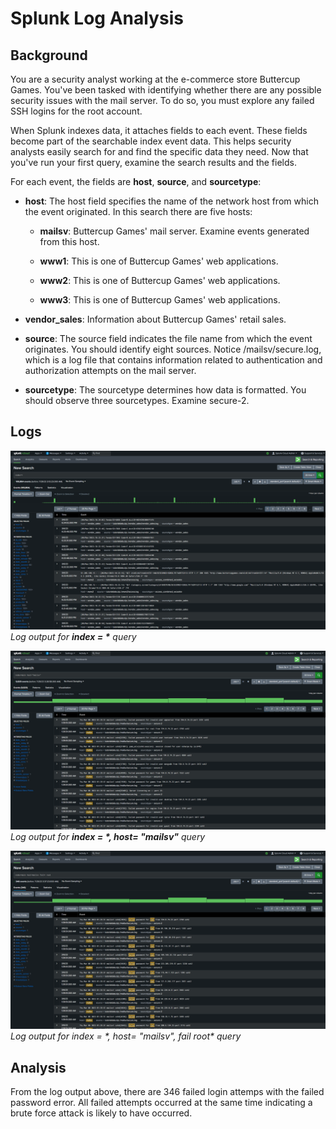 # Splunk Log Analysis
## **Background**
You are a security analyst working at the e-commerce store Buttercup Games. You've been tasked with identifying whether there are any possible security issues with the mail server. To do so, you must explore any failed SSH logins for the root account.  

When Splunk indexes data, it attaches fields to each event. These fields become part of the searchable index event data. This helps security analysts easily search for and find the specific data they need. Now that you've run your first query, examine the search results and the fields.

For each event, the fields are **host**, **source**, and **sourcetype**:
* **host**: The host field specifies the name of the network host from which the event originated. In this search there are five hosts:
  * **mailsv**: Buttercup Games' mail server. Examine events generated from this host.

  * **www1**: This is one of Buttercup Games' web applications.

  * **www2**: This is one of Buttercup Games' web applications.

  * **www3**:  This is one of Buttercup Games' web applications.

* **vendor_sales**: Information about Buttercup Games' retail sales.

* **source**: The source field indicates the file name from which the event originates. You should identify eight sources. Notice /mailsv/secure.log, which is a log file that contains information related to authentication and authorization attempts on the mail server.

* **sourcetype**: The sourcetype determines how data is formatted. You should observe three sourcetypes. Examine secure-2.

## **Logs**
![image description](splunk1.png)
_Log output for **index = \*** query_

![image description](splunk2.png)
_Log output for **index = \*, host= "mailsv"** query_

![image description](splunk3.png)
_Log output for **index = \*, host= "mailsv", fail* root** query_

## **Analysis** 
From the log output above, there are 346 failed login attemps with the failed password error. All failed attempts occurred at the same time indicating a brute force attack is likely to have occurred.